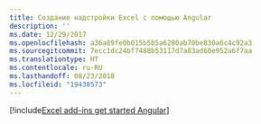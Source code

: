 ```yaml
---
title: Создание надстройки Excel с помощью Angular
description: ''
ms.date: 12/29/2017
ms.openlocfilehash: a36a89fe0b015b5b5a6280ab70be830a6c4c92a3
ms.sourcegitcommit: 7ecc1dc24bf7488b53117d7a83ad60e952a6f7aa
ms.translationtype: HT
ms.contentlocale: ru-RU
ms.lasthandoff: 08/23/2018
ms.locfileid: "19438573"
---
```

[!include[Excel add-ins get started Angular](../includes/file-get-started-excel-angular.md)]